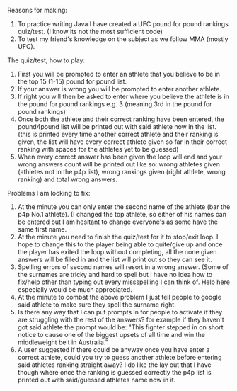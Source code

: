 Reasons for making:

1) To practice writing Java I have created a UFC pound for pound rankings quiz/test. (I know its not the most sufficient code)
2) To test my friend's knowledge on the subject as we follow MMA (mostly UFC). 

The quiz/test, how to play:

1) First you will be prompted to enter an athlete that you believe to be in the top 15 (1-15) pound for pound list.
2) If your answer is wrong you will be prompted to enter another athlete.
3) If right you will then be asked to enter where you believe the athlete is in the pound for pound rankings e.g. 3 (meaning 3rd in the pound for pound rankings)
4) Once both the athlete and their correct ranking have been entered, the pound4pound list will be printed out with said athlete now in the list. (this is printed every time another correct athlete and their ranking is given, the list will have every correct athlete given so far in their correct ranking with spaces for the athletes yet to be guessed)
5) When every correct answer has been given the loop will end and your wrong answers count will be printed out like so: wrong athletes given (athletes not in the p4p list), wrong rankings given (right athlete, wrong ranking) and total wrong answers.

Problems I am looking to fix:

1) At the minute you can only enter the second name of the athlete (bar the p4p No.1 athlete). (I changed the top athlete, so either of his names can be entered but I am hesitant to change everyone's as some have the same first name.
2) At the minute you need to finish the quiz/test for it to stop/exit loop. I hope to change this to the player being able to quite/give up and once the player has exited the loop without completing, all the none given answers will be filled in and the list will print out so they can see it.
3) Spelling errors of second names will resort in a wrong answer. (Some of the surnames are tricky and hard to spell but i have no idea how to fix/help other than typing out every missspelling I can think of. Help here especially would be much appreciated.
4) At the minute to combat the above problem I just tell people to google said athlete to make sure they spell the surname right.
5) Is there any way that I can put prompts in for people to activate if they are struggling with the rest of the answers? for example if they haven't got said athlete the prompt would be: "This fighter stepped in on short notice to cause one of the biggest upsets of all time and win the middleweight belt in Australia."
6) A user suggested if there could be anyway once you have enter a correct athlete, could you try to guess another athlete before entering said athletes ranking straight away? I do like the lay out that I have though where once the ranking is guessed correctly the p4p list is printed out with said/guessed athletes name now in it. 
